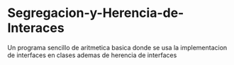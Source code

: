 # Segregacion-y-Herencia-de-Interaces

Un programa sencillo de aritmetica basica donde se usa la implementacion de interfaces en clases ademas de herencia
de interfaces 
